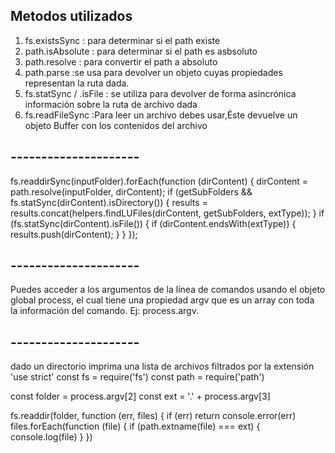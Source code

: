 ## Metodos utilizados

1. fs.existsSync : para determinar si el path existe
2. path.isAbsolute : para determinar si el path es asbsoluto
3. path.resolve : para convertir el path a absoluto
4. path.parse :se usa para devolver un objeto cuyas propiedades representan la ruta dada.
5. fs.statSync / .isFile : se utiliza para devolver de forma asincrónica información sobre la ruta de archivo dada
6. fs.readFileSync :Para leer un archivo debes usar,Éste devuelve un objeto Buffer con los
  contenidos del archivo

## ---------------------
fs.readdirSync(inputFolder).forEach(function (dirContent) {
      dirContent = path.resolve(inputFolder, dirContent);
      if (getSubFolders && fs.statSync(dirContent).isDirectory()) {
        results = results.concat(helpers.findLUFiles(dirContent, getSubFolders, extType));
      }
      if (fs.statSync(dirContent).isFile()) {
        if (dirContent.endsWith(extType)) {
          results.push(dirContent);
        }
      }
    });
## ---------------------
Puedes acceder a los argumentos de la línea de comandos usando el objeto      
  global process, el cual tiene una propiedad argv que es un array con toda     
  la información del comando. Ej: process.argv.
## ---------------------
dado un directorio imprima una lista de archivos
  filtrados por la extensión
'use strict'
const fs = require('fs')
const path = require('path')

const folder = process.argv[2]
const ext = '.' + process.argv[3]

fs.readdir(folder, function (err, files) {
  if (err) return console.error(err)
  files.forEach(function (file) {
    if (path.extname(file) === ext) {
      console.log(file)
    }
  })